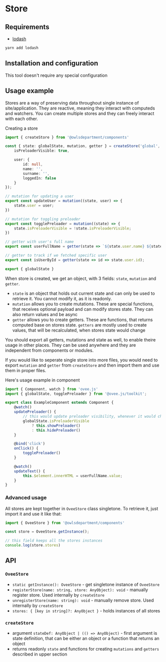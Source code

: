 # Store

## Requirements
 - [lodash](https://lodash.com/)

```bash
yarn add lodash
```

## Installation and configuration

This tool doesn't require any special configuration

## Usage example

Stores are a way of preserving data throughout single instance of site/application. They are reactive, meaning they interact with computeds and watchers. You can create multiple stores and they can freely interact with each other.

Creating a store

```ts
import { createStore } from '@owlsdepartment/components'

const { state: globalState, mutation, getter } = createStore('global', {
	isPreloaderVisible: true,

	user: {
		id: null,
		name: '',
		surname: '',
		loggedIn: false
	}
});

// mutation for updating a user
export const updateUser = mutation((state, user) => {
	state.user = user;
})

// mutation for toggling preloader
export const togglePreloader = mutation((state) => {
	state.isPreloaderVisible = !state.isPreloaderVisible;
})

// getter with user's full name
export const userFullName = getter(state => `${state.user.name} ${state.user.surname}`)

// getter to track if we fetched specific user
export const isUserById = getter(state => id => state.user.id);

export { globalState }
```

When store is created, we get an object, with 3 fields: `state`, `mutation` and `getter`.

 - `state` is an object that holds out current state and can only be used to retrieve it. You cannot modify it, as it is readonly.
 - `mutation` allows you to create mutations. These are special functions, that receives optional payload and can modify stores state. They can also return values and be async
 - `getter` allows you to create getters. These are functions, that returns computed base on stores state. `getters` are mostly used to create values, that will be recalculated, when stores state would change

You should export all getters, mutations and state as well, to enable theire usage in other places. They can be used anywhere and they are independent from components or modules.

If you would like to seperate single store into more files, you would need to export `mutation` and `getter` from `createStore` and then import them and use them in proper files.

Here's usage example in component

```ts
import { Component, watch } from 'ovee.js'
import { globalState, togglePreloader } from '@ovee.js/toolkit';

export class ExampleComponent extends Component {
	@watch()
	updatePreloader() {
		// this would update preloader visibility, whenever it would change in store
		globalState.isPreloaderVisible
			? this.showPreloader()
			: this.hidePreloader()
	}

	@bind('click')
	onClick() {
		togglePreloader()
	}

	@watch()
	updateText() {
		this.$element.innerHTML = userFullName.value;
	}
}
```

### Advanced usage

All stores are kept together in `OveeStore` class singletone. To retrieve it, just import it and use it like that:

```ts
import { OveeStore } from '@owlsdepartment/components'

const store = OveeStore.getInstance();

// this field keeps all the stores instances
console.log(store.stores)
```

## API

### `OveeStore`

 - `static getInstance(): OveeStore` - get singletone instance of `OveeStore`
 - `registerStore(name: string, store: AnyObject): void` - manually register store. Used internally by `createStore`
 - `unregisterStore(name: string): void` - manually remove store. Used internally by `createStore`
 - `stores: { [key in string]?: AnyObject }` - holds instances of all stores

### `createStore`
 - argument `stateDef: AnyObject | (() => AnyObject)` - first argument is state definition, that can be either an object or a function that returns an object
 - returns readonly `state` and functions for creating `mutations` and `getters` described in upper section
